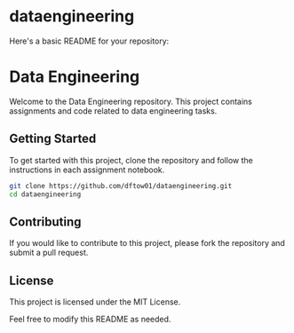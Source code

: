 # dataengineering

Here's a basic README for your repository:

# Data Engineering

Welcome to the Data Engineering repository. This project contains assignments and code related to data engineering tasks.

## Getting Started

To get started with this project, clone the repository and follow the instructions in each assignment notebook.

```bash
git clone https://github.com/dftow01/dataengineering.git
cd dataengineering
```

## Contributing

If you would like to contribute to this project, please fork the repository and submit a pull request.

## License

This project is licensed under the MIT License.

Feel free to modify this README as needed.
